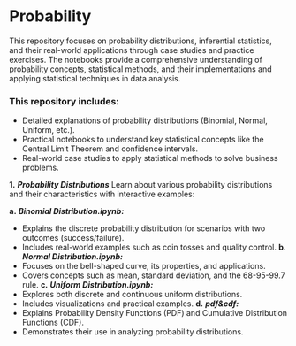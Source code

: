 # Probability

This repository focuses on probability distributions, inferential statistics, and their real-world applications through case studies and practice exercises. The notebooks provide a comprehensive understanding of probability concepts, statistical methods, and their implementations and applying statistical techniques in data analysis.

### This repository includes:

* Detailed explanations of probability distributions (Binomial, Normal, Uniform, etc.).
* Practical notebooks to understand key statistical concepts like the Central Limit Theorem and confidence intervals.
* Real-world case studies to apply statistical methods to solve business problems.

**1.** __*Probability Distributions*__
Learn about various probability distributions and their characteristics with interactive examples:

**a.** __*Binomial Distribution.ipynb:*__
* Explains the discrete probability distribution for scenarios with two outcomes (success/failure).
* Includes real-world examples such as coin tosses and quality control.
**b.** __*Normal Distribution.ipynb:*__
* Focuses on the bell-shaped curve, its properties, and applications.
* Covers concepts such as mean, standard deviation, and the 68-95-99.7 rule.
**c.** __*Uniform Distribution.ipynb:*__
* Explores both discrete and continuous uniform distributions.
* Includes visualizations and practical examples.
**d.** __*pdf&cdf:*__
* Explains Probability Density Functions (PDF) and Cumulative Distribution Functions (CDF).
* Demonstrates their use in analyzing probability distributions.



